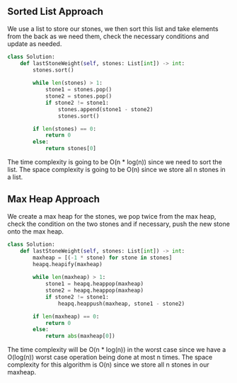 ## Sorted List Approach
We use a list to store our stones, we then sort this list and take elements from the back as we need them, check the necessary conditions and update as needed.
``` python
class Solution:
    def lastStoneWeight(self, stones: List[int]) -> int:
        stones.sort()
  
        while len(stones) > 1:
            stone1 = stones.pop()
            stone2 = stones.pop()
            if stone2 != stone1:
                stones.append(stone1 - stone2)
                stones.sort()

        if len(stones) == 0:
            return 0
        else:
            return stones[0]
```
The time complexity is going to be O(n * log(n)) since we need to sort the list. The space complexity is going to be O(n) since we store all n stones in a list.
## Max Heap Approach
We create a max heap for the stones, we pop twice from the max heap, check the condition on the two stones and if necessary, push the new stone onto the max heap.
``` python
class Solution:
    def lastStoneWeight(self, stones: List[int]) -> int:
        maxheap = [(-1 * stone) for stone in stones]
        heapq.heapify(maxheap)
  
        while len(maxheap) > 1:
            stone1 = heapq.heappop(maxheap)
            stone2 = heapq.heappop(maxheap)
            if stone2 != stone1:
                heapq.heappush(maxheap, stone1 - stone2)

        if len(maxheap) == 0:
            return 0
        else:
            return abs(maxheap[0])
```
The time complexity will be O(n * log(n)) in the worst case since we have a O(log(n)) worst case operation being done at most n times. The space complexity for this algorithm is O(n) since we store all n stones in our maxheap.